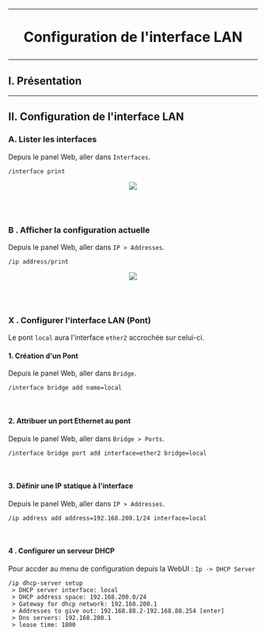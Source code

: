 ------------------------------------------------------------------------------------------------------------------------------------------------------------------------------------------------------------------------------------------
# <p align='center'> Configuration de l'interface LAN </p>

------------------------------------------------------------------------------------------------------------------------------------------------------------------------------------------------------------------------------------------
## I. Présentation


------------------------------------------------------------------------------------------------------------------------------------------------------------------------------------------------------------------------------------------
## II. Configuration de l'interface LAN
### A. Lister les interfaces
Depuis le panel Web, aller dans  `Interfaces`.
```
/interface print
```
<p align='center'> <img src='https://github.com/Drthrax74/Mikrotik/assets/35907/1a858d79-5561-4730-9606-3b052cfc2a88' /> </p>

<br />
<br />

### B . Afficher la configuration actuelle
Depuis le panel Web, aller dans  `IP > Addresses`.
```
/ip address/print
```
<p align='center'> <img src='https://github.com/Drthrax74/Mikrotik/assets/35907/bebc84ea-b977-45ba-b12c-f84682c0b55c' /> </p>
<br />
<br />


### X . Configurer l'interface LAN (Pont)
Le pont `local` aura l'interface `ether2` accrochée sur celui-ci.
#### 1. Création d'un Pont
Depuis le panel Web, aller dans  `Bridge`.
```
/interface bridge add name=local
```
<br />

#### 2. Attribuer un port Ethernet au pont
Depuis le panel Web, aller dans  `Bridge > Ports`.
```
/interface bridge port add interface=ether2 bridge=local
```
<br />

#### 3. Définir une IP statique à l'interface
Depuis le panel Web, aller dans  `IP > Addresses`.
```
/ip address add address=192.168.200.1/24 interface=local
```
<br />

#### 4 . Configurer un serveur DHCP
Pour accder au menu de configuration depuis la WebUI : `Ip -> DHCP Server` 
```
/ip dhcp-server setup
 > DHCP server interface: local
 > DHCP address space: 192.168.200.0/24
 > Gateway for dhcp network: 192.168.200.1
 > Addresses to give out: 192.168.88.2-192.168.88.254 [enter]
 > Dns servers: 192.168.200.1
 > lease time: 1800
```
<br />
